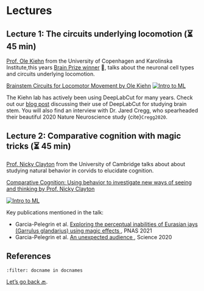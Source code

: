 # Lectures


## Lecture 1: The circuits underlying locomotion (⏳ 45 min)

[Prof. Ole Kiehn](https://in.ku.dk/research/kiehn-lab/) from the University of Copenhagen and Karolinska Institute,this years [Brain Prize winner](https://lundbeckfonden.com/en/the-brain-prize) 🎉, talks about the neuronal cell types and circuits underlying locomotion.


[Brainstem Circuits for Locomotor Movement by Ole Kiehn](https://www.youtube.com/watch?v=2cSD1Rz9kuo)
[![Intro to ML](http://img.youtube.com/vi/2cSD1Rz9kuo/0.jpg)](https://www.youtube.com/watch?v=2cSD1Rz9kuo "Brainstem Circuits for Locomotor Movement by Ole Kiehn")


The Kiehn lab has actively been using DeepLabCut for many years. Check out our [blog post](https://deeplabcut.medium.com/deeplabcut-meets-the-brainstem-how-deep-learning-for-behavior-yields-insights-into-the-neural-3d6dd24838ed) discussing their use of DeepLabCut for studying brain stem. You will also find an interview with Dr. Jared Cregg, who spearheaded their beautiful 2020 Nature Neuroscience study {cite}`Cregg2020`.

## Lecture 2: Comparative cognition with magic tricks (⏳ 45 min)

[Prof. Nicky Clayton](https://www.neuroscience.cam.ac.uk/directory/profile.php?nsclayton) from the University of Cambridge talks about about studying natural behavior in corvids to elucidate cognition.

[Comparative Cognition: Using behavior to investigate new ways of seeing and thinking by Prof. Nicky Clayton](https://youtu.be/pecET62t3QQ)

[![Intro to ML](http://img.youtube.com/vi/pecET62t3QQ/0.jpg)](https://youtu.be/pecET62t3QQ "Comparative Cognition: Using behavior to investigate new ways of seeing and thinking by Prof. Nicky Clayton")

Key publications mentioned in the talk:
- Garcia-Pelegrin et al. [Exploring the perceptual inabilities of Eurasian jays (Garrulus glandarius) using magic effects
](https://www.pnas.org/doi/10.1073/pnas.2026106118), PNAS 2021
- Garcia-Pelegrin et al. [An unexpected audience
](https://www.science.org/doi/10.1126/science.abc6805), Science 2020

## References

```{bibliography}
:filter: docname in docnames
```

[Let’s go back 🔙](../README.md).
